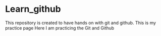 # Learn_github

This repository is created to have hands on with git and github. This is my practice page
Here I am practicing the Git and Github
